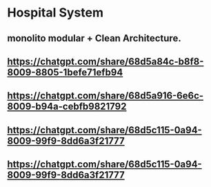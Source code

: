 # Hospital System
## monolito modular + Clean Architecture.
## https://chatgpt.com/share/68d5a84c-b8f8-8009-8805-1befe71efb94
## https://chatgpt.com/share/68d5a916-6e6c-8009-b94a-cebfb9821792
## https://chatgpt.com/share/68d5c115-0a94-8009-99f9-8dd6a3f21777
## https://chatgpt.com/share/68d5c115-0a94-8009-99f9-8dd6a3f21777